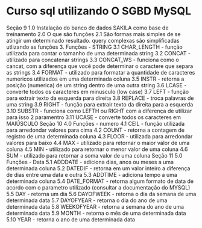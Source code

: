 # Curso sql utilizando O SGBD MySQL
Seção 9 
  1.0 Instalação do banco de dados SAKILA como base de treinamento
  2.0 O que são funções
    2.1 São formas mais simples de se atingir um determinado resultado. query complexas são simplificadas utlizando as funções
  3. Funções - STRING
    3.1 CHAR_LENGTH - função utilizada para contar o tamanho de uma determinada string
    3.2 CONCAT - utilizado para concatenar strings 
    3.3 CONCAT_WS - funciona como o cancat, com a diferença que você pode determinar o caractere que separa as strings
    3.4 FORMAT - utilizado para formatar a quantidade de caracteres numericos utilizados em uma determinada coluna
    3.5 INSTR - retorna a posição (numerica) de um string dentro de uma outra string
    3.6 LCASE - converte todos os caracteres em minusculo (low case)
    3.7 LEFT - função para extrair texto da esquerda para direita
    3.8 REPLACE - troca palavras de uma string
    3.9 RIGHT - função para extrair texto da direita para a esquerda
    3.10 SUBSTR - funciona como LEFTH ou RIGHT com a diferença de utilizar para isso 2 paramentro
    3.11 UCASE - converte todos os caracteres em MAIÚSCULO
 Seção 10
  4.0 Funções - numero
    4.1 CEIL - função utilizada para arredondar valores para cima
    4.2 COUNT - retorna a contagem de registro de uma determinada coluna
    4.3 FLOOR - utilizada para arredondar valores para baixo
    4.4 MAX - utilizado para retornar o maior valor de uma coluna
    4.5 MIN - utilizado para retornar o menor valor de uma coluna
    4.6 SUM - utilizado para retornar a soma valor de uma coluna
 Seção 11
  5.0 Funções - Data
    5.1 ADDDATE - adiciona dias, anos ou meses a uma determinada coluna
    5.2 DATEDIF - retorna em um valor inteiro a diferença de dias entre uma data e outra
    5.3 ADDTIME - adiciona tempo a uma determinada coluna
    5.4 DATE_FORMAT - retorna algum formato de data de acordo com o parametro utilizado (consultar a documentação do MYSQL)
    5.5 DAY - retorna um dia 
    5.6 DAYOFWEEK - retorna o dia da semana de uma determinada data
    5.7 DAYOFYEAR - retorna o dia do ano de uma determinada data
    5.8 WEEKOFYEAR - retorna a semana do ano de uma determinada data
    5.9 MONTH - retorna o mês de uma determinada data
    5.10  YEAR - retorna o ano de uma determinada data
